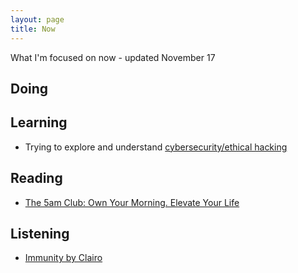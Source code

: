 ```yaml
---
layout: page
title: Now
---
```


What I'm focused on now - updated November 17

## Doing

## Learning

* Trying to explore and understand [cybersecurity/ethical hacking](https://www.udemy.com/course/learn-ethical-hacking-from-a-z-beginner-to-expert-course/)

## Reading

* [The 5am Club: Own Your Morning. Elevate Your Life](https://www.goodreads.com/book/show/37502596-the-5-am-club)

## Listening

* [Immunity by Clairo](https://www.last.fm/music/Clairo/Immunity)